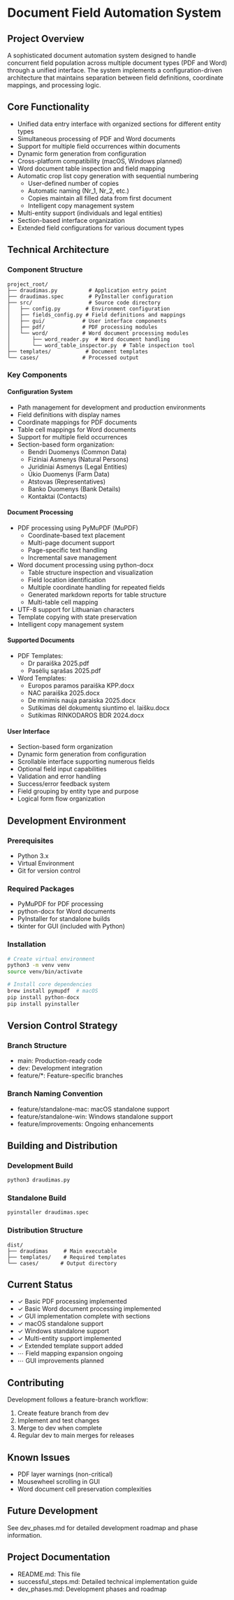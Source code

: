 # Document Field Automation System

## Project Overview
A sophisticated document automation system designed to handle concurrent field population across multiple document types (PDF and Word) through a unified interface. The system implements a configuration-driven architecture that maintains separation between field definitions, coordinate mappings, and processing logic.

## Core Functionality
- Unified data entry interface with organized sections for different entity types
- Simultaneous processing of PDF and Word documents
- Support for multiple field occurrences within documents
- Dynamic form generation from configuration
- Cross-platform compatibility (macOS, Windows planned)
- Word document table inspection and field mapping
- Automatic crop list copy generation with sequential numbering
  - User-defined number of copies
  - Automatic naming (Nr_1, Nr_2, etc.)
  - Copies maintain all filled data from first document
  - Intelligent copy management system
- Multi-entity support (individuals and legal entities)
- Section-based interface organization
- Extended field configurations for various document types

## Technical Architecture

### Component Structure
```
project_root/
├── draudimas.py          # Application entry point
├── draudimas.spec        # PyInstaller configuration
├── src/                  # Source code directory
│   ├── config.py        # Environment configuration
│   ├── fields_config.py # Field definitions and mappings
│   ├── gui/            # User interface components
│   ├── pdf/            # PDF processing modules
│   └── word/           # Word document processing modules
│       ├── word_reader.py  # Word document handling
│       └── word_table_inspector.py  # Table inspection tool
├── templates/           # Document templates
└── cases/              # Processed output
```

### Key Components

#### Configuration System
- Path management for development and production environments
- Field definitions with display names
- Coordinate mappings for PDF documents
- Table cell mappings for Word documents
- Support for multiple field occurrences
- Section-based form organization:
  - Bendri Duomenys (Common Data)
  - Fiziniai Asmenys (Natural Persons)
  - Juridiniai Asmenys (Legal Entities)
  - Ūkio Duomenys (Farm Data)
  - Atstovas (Representatives)
  - Banko Duomenys (Bank Details)
  - Kontaktai (Contacts)

#### Document Processing
- PDF processing using PyMuPDF (MuPDF)
  - Coordinate-based text placement
  - Multi-page document support
  - Page-specific text handling
  - Incremental save management
- Word document processing using python-docx
  - Table structure inspection and visualization
  - Field location identification
  - Multiple coordinate handling for repeated fields
  - Generated markdown reports for table structure
  - Multi-table cell mapping
- UTF-8 support for Lithuanian characters
- Template copying with state preservation
- Intelligent copy management system

#### Supported Documents
- PDF Templates:
  - Dr paraiška 2025.pdf
  - Pasėlių sąrašas 2025.pdf
- Word Templates:
  - Europos paramos paraiška KPP.docx
  - NAC paraiška 2025.docx
  - De minimis nauja paraiska 2025.docx
  - Sutikimas dėl dokumentų siuntimo el. laišku.docx
  - Sutikimas RINKODAROS BDR 2024.docx

#### User Interface
- Section-based form organization
- Dynamic form generation from configuration
- Scrollable interface supporting numerous fields
- Optional field input capabilities
- Validation and error handling
- Success/error feedback system
- Field grouping by entity type and purpose
- Logical form flow organization

## Development Environment

### Prerequisites
- Python 3.x
- Virtual Environment
- Git for version control

### Required Packages
- PyMuPDF for PDF processing
- python-docx for Word documents
- PyInstaller for standalone builds
- tkinter for GUI (included with Python)

### Installation
```bash
# Create virtual environment
python3 -m venv venv
source venv/bin/activate

# Install core dependencies
brew install pymupdf  # macOS
pip install python-docx
pip install pyinstaller
```

## Version Control Strategy

### Branch Structure
- main: Production-ready code
- dev: Development integration
- feature/*: Feature-specific branches

### Branch Naming Convention
- feature/standalone-mac: macOS standalone support
- feature/standalone-win: Windows standalone support
- feature/improvements: Ongoing enhancements

## Building and Distribution

### Development Build
```bash
python3 draudimas.py
```

### Standalone Build
```bash
pyinstaller draudimas.spec
```

### Distribution Structure
```
dist/
├── draudimas     # Main executable
├── templates/    # Required templates
└── cases/       # Output directory
```

## Current Status
- ✓ Basic PDF processing implemented
- ✓ Basic Word document processing implemented
- ✓ GUI implementation complete with sections
- ✓ macOS standalone support
- ✓ Windows standalone support 
- ✓ Multi-entity support implemented
- ✓ Extended template support added
- ⋯ Field mapping expansion ongoing
- ⋯ GUI improvements planned

## Contributing
Development follows a feature-branch workflow:
1. Create feature branch from dev
2. Implement and test changes
3. Merge to dev when complete
4. Regular dev to main merges for releases

## Known Issues
- PDF layer warnings (non-critical)
- Mousewheel scrolling in GUI
- Word document cell preservation complexities

## Future Development
See dev_phases.md for detailed development roadmap and phase information.

## Project Documentation
- README.md: This file
- successful_steps.md: Detailed technical implementation guide
- dev_phases.md: Development phases and roadmap